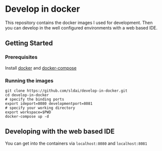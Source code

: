 # Develop in docker

<!-- If you get tired of configuring development environment and dislike your pure system being contaminated by these configurations, you should try docker. Docker provides containerized environment, like but better conda.  -->

This repository contains the docker images I used for development. Then you can develop in the well configured environments with a web based IDE.  

## Getting Started

### Prerequisites

Install [docker](https://docs.docker.com/engine/install/ubuntu/) and [docker-compose](https://docs.docker.com/compose/install/)

### Running the images

```
git clone https://github.com/sldai/develop-in-docker.git
cd develop-in-docker
# specify the binding ports
export ideport=8080 developmentport=8081 
# specify your working directory
export workspace=$PWD
docker-compose up -d
```

## Developing with the web based IDE

You can get into the containers via `localhost:8080` and `localhost:8081`


